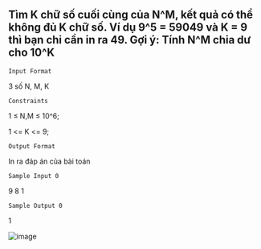 ## Tìm K chữ số cuối cùng của N^M, kết quả có thể không đủ K chữ số. Ví dụ 9^5 = 59049 và K = 9 thì bạn chỉ cần in ra 49. Gợi ý: Tính N^M chia dư cho 10^K
`Input Format`

3 số N, M, K

`Constraints`

1 ≤ N,M ≤ 10^6;

1 <= K <= 9;

`Output Format`

In ra đáp án của bài toán 

`Sample Input 0`

9 8 1 

`Sample Output 0`

1

![image](https://github.com/minchangggg/DSA/assets/125820144/26b26e09-46bb-4f49-aae3-86cf0a02aedb)
